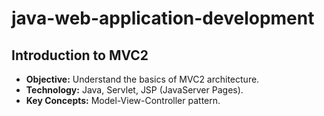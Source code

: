 # java-web-application-development

## Introduction to MVC2
- **Objective:** Understand the basics of MVC2 architecture. 
- **Technology:** Java, Servlet, JSP (JavaServer Pages).
- **Key Concepts:** Model-View-Controller pattern.

